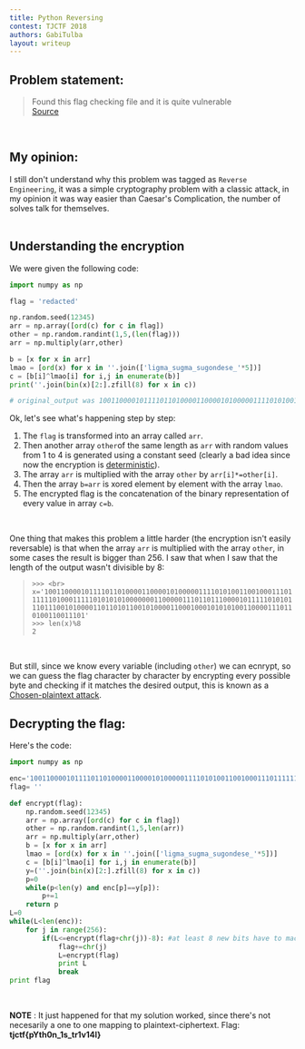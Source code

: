 ```yaml
---
title: Python Reversing
contest: TJCTF 2018
authors: GabiTulba
layout: writeup
---
```


## Problem statement:
> Found this flag checking file and it is quite vulnerable <br>
> [Source](https://github.com/GabiTulba/TJCTF2018-Write-ups/blob/master/Python%20Reversing/source.py) <br>
<br>

## My opinion:

I still don't understand why this problem was tagged as `Reverse Engineering`, it was a simple cryptography problem with a classic attack, in my opinion it was way easier than Caesar's Complication, the number of solves talk for themselves.<br><br>

## Understanding the encryption

We were given the following code:<br>
```python
import numpy as np

flag = 'redacted'

np.random.seed(12345)
arr = np.array([ord(c) for c in flag])
other = np.random.randint(1,5,(len(flag)))
arr = np.multiply(arr,other)

b = [x for x in arr]
lmao = [ord(x) for x in ''.join(['ligma_sugma_sugondese_'*5])]
c = [b[i]^lmao[i] for i,j in enumerate(b)]
print(''.join(bin(x)[2:].zfill(8) for x in c))

# original_output was 1001100001011110110100001100001010000011110101001100100011101111110100011111010101010000000110000011101101110000101111101010111011100101000011011010110010100001100010001010101001100001110110100110011101
```
Ok, let's see what's happening step by step:
  1. The `flag` is transformed into an array called `arr`.
  2. Then another array `other`of the same length as `arr` with random values from 1 to 4 is generated using a constant seed (clearly a bad idea since now the encryption is [deterministic](https://en.wikipedia.org/wiki/Deterministic_encryption)).
  3. The array `arr` is multiplied with the array `other` by `arr[i]*=other[i]`.
  4. Then the array `b=arr` is xored element by element with the array `lmao`.
  5. The encrypted flag is the concatenation of the binary representation of every value in array `c=b`.
<br>

One thing that makes this problem a little harder (the encryption isn't easily reversable) is that when the array `arr` is multiplied with the array `other`, in some cases the result is bigger than 256. I saw that when I saw that the length of the output wasn't divisible by 8:
<br>

> `>>> <br>`
> `x='1001100001011110110100001100001010000011110101001100100011101111110100011111010101010000000110000011101101110000101111101010111011100101000011011010110010100001100010001010101001100001110110100110011101'` <br>
> `>>> len(x)%8` <br>
> `2` <br>
<br>

But still, since we know every variable (including `other`) we can ecnrypt, so we can guess the flag character by character by encrypting every possible byte and checking if it matches the desired output, this is known as a [Chosen-plaintext attack](https://en.wikipedia.org/wiki/Chosen-plaintext_attack).

## Decrypting the flag:
Here's the code: <br>
```python
import numpy as np

enc='1001100001011110110100001100001010000011110101001100100011101111110100011111010101010000000110000011101101110000101111101010111011100101000011011010110010100001100010001010101001100001110110100110011101'
flag= ''

def encrypt(flag):
	np.random.seed(12345)
	arr = np.array([ord(c) for c in flag])
	other = np.random.randint(1,5,len(arr))
	arr = np.multiply(arr,other)
	b = [x for x in arr]
	lmao = [ord(x) for x in ''.join(['ligma_sugma_sugondese_'*5])]
	c = [b[i]^lmao[i] for i,j in enumerate(b)]
	y=(''.join(bin(x)[2:].zfill(8) for x in c))
	p=0
	while(p<len(y) and enc[p]==y[p]):
		p+=1
	return p
L=0
while(L<len(enc)):
	for j in range(256):
		if(L<=encrypt(flag+chr(j))-8): #at least 8 new bits have to mach the output
			flag+=chr(j)
			L=encrypt(flag)
			print L
			break
print flag
```
<br>

**NOTE** : It just happened for that my solution worked, since there's not necesarily a one to one mapping to plaintext-ciphertext.
Flag: **tjctf{pYth0n_1s_tr1v14l}**
